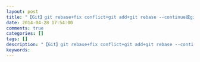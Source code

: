 ```yaml
---
layout: post
title: "【Git】git rebase+fix conflict+git add+git rebase --continue或git merge+fix conflict+git add+git commit"
date: 2014-04-28 17:54:00 
comments: true
categories: []
tags: []
description: "【Git】git rebase+fix conflict+git add+git rebase --continue或git merge+fix conflict+git add+git commit"
keywords: 
---
```





